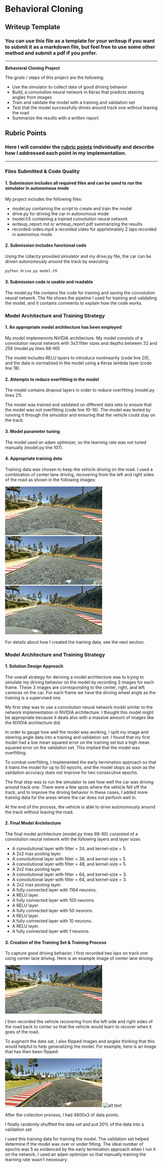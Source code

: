 # **Behavioral Cloning** 

## Writeup Template

### You can use this file as a template for your writeup if you want to submit it as a markdown file, but feel free to use some other method and submit a pdf if you prefer.

---

**Behavioral Cloning Project**

The goals / steps of this project are the following:
* Use the simulator to collect data of good driving behavior
* Build, a convolution neural network in Keras that predicts steering angles from images
* Train and validate the model with a training and validation set
* Test that the model successfully drives around track one without leaving the road
* Summarize the results with a written report


[//]: # (Image References)

[image1]: ./examples/placeholder.png "Model Visualization"
[image2]: ./examples/placeholder.png "Grayscaling"
[image-center]: ./IMG/center_2018_11_30_18_29_51_073.jpg "Center Image"
[image-left]: ./IMG/left_2018_11_30_18_29_51_073.jpg "Left Image"
[image-right]: ./IMG/right_2018_11_30_18_29_51_073.jpg "Right Image"
[image-normal]: ./example-images/left_normal.jpg "Normal Image"
[image-flipped]: ./examples/left_flipped.jpg "Flipped Image"

## Rubric Points
### Here I will consider the [rubric points](https://review.udacity.com/#!/rubrics/432/view) individually and describe how I addressed each point in my implementation.  

---
### Files Submitted & Code Quality

#### 1. Submission includes all required files and can be used to run the simulator in autonomous mode

My project includes the following files:
* model.py containing the script to create and train the model
* drive.py for driving the car in autonomous mode
* model.h5 containing a trained convolution neural network 
* writeup_report.md or writeup_report.pdf summarizing the results
* recorded-video.mp4 a recorded video for apprlximately 2 laps recorded in autonomus mode.

#### 2. Submission includes functional code
Using the Udacity provided simulator and my drive.py file, the car can be driven autonomously around the track by executing 
```sh
python drive.py model.h5
```

#### 3. Submission code is usable and readable

The model.py file contains the code for training and saving the convolution neural network. The file shows the pipeline I used for training and validating the model, and it contains comments to explain how the code works.

### Model Architecture and Training Strategy

#### 1. An appropriate model architecture has been employed

My model implememnts NVIDIA architecture.
My model consists of a convolution neural network with 3x3 filter sizes and depths between 32 and 256 (model.py lines 68-90) 

The model includes RELU layers to introduce nonlinearity (code line 20), and the data is normalized in the model using a Keras lambda layer (code line 18). 

#### 2. Attempts to reduce overfitting in the model

The model contains dropout layers in order to reduce overfitting (model.py lines 21). 

The model was trained and validated on different data sets to ensure that the model was not overfitting (code line 10-16). The model was tested by running it through the simulator and ensuring that the vehicle could stay on the track.

#### 3. Model parameter tuning

The model used an adam optimizer, so the learning rate was not tuned manually (model.py line 107).

#### 4. Appropriate training data

Training data was chosen to keep the vehicle driving on the road. I used a combination of center lane driving, recovering from the left and right sides of the road as shown in the following images:

![alt text][image-center]
![alt text][image-left]
![alt text][image-right]


For details about how I created the training data, see the next section. 

### Model Architecture and Training Strategy

#### 1. Solution Design Approach

The overall strategy for deriving a model architecture was to trying to simulate my driving behavior on the model by recording 3 images for each frame. These 3 images are corresponding to the center, right, and left cameras on the car.
For each frame we have the driving wheel angle as the training is a supervised one.

My first step was to use a convolution neural network model similar to the network implementation in NVIDIA architecture. I thought this model might be appropriate because it deals also with a massive amount of images like the NVIDIA architecture did.

In order to gauge how well the model was working, I split my image and steering angle data into a training and validation set. I found that my first model had a low mean squared error on the training set but a high mean squared error on the validation set. This implied that the model was overfitting.

To combat overfitting, I implemented the early termination approach so that it trains the model for up to 50 epochs, and the model stops as soon as the validation accuracy does not improve for two consecutive epochs.

The final step was to run the simulator to see how well the car was driving around track one. There were a few spots where the vehicle fell off the track, and to improve the driving behavior in these cases, I added more training data for the areas where the car does not perform well in.

At the end of the process, the vehicle is able to drive autonomously around the track without leaving the road.

#### 2. Final Model Architecture

The final model architecture (model.py lines 68-90) consisted of a convolution neural network with the following layers and layer sizes  
 * A convolutional layer with filter = 24, and kernel-size = 5.
 * A 2x2 max pooling layer.
 * A convolutional layer with filter = 36, and kernel-size = 5.
 * A convolutional layer with filter = 48, and kernel-size = 5.
 * A 2x2 max pooling layer.
 * A convolutional layer with filter = 64, and kernel-size = 3.
 * A convolutional layer with filter = 64, and kernel-size = 3.
 * A 2x2 max pooling layer.
 * A fully connected layer with 1164 neurons.
 * A RELU layer.
 * A fully connected layer with 100 neurons.
 * A RELU layer.
 * A fully connected layer with 50 neurons.
 * A RELU layer.
 * A fully connected layer with 10 neurons.
 * A RELU layer.
 * A fully connected layer with 1 neurons.

#### 3. Creation of the Training Set & Training Process

To capture good driving behavior, I first recorded two laps on track one using center lane driving. Here is an example image of center lane driving:

![alt text][image-center]

I then recorded the vehicle recovering from the left side and right sides of the road back to center so that the vehicle would learn to recover when it goes of the road.

To augment the data sat, I also flipped images and angles thinking that this would helpful to help generalizing the model. For example, here is an image that has then been flipped:

![alt text][image-normal]
![alt text][image-flipped]


After the collection process, I had 4800x3 of data points.

I finally randomly shuffled the data set and put 20% of the data into a validation set. 

I used this training data for training the model. The validation set helped determine if the model was over or under fitting. The ideal number of epochs was 5 as evidenced by the early termination approach when I run it on the network. I used an adam optimizer so that manually training the learning rate wasn't necessary.
